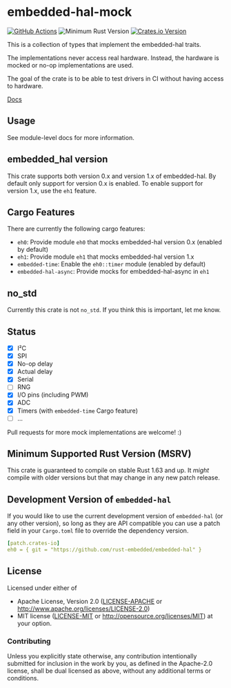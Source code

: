 # embedded-hal-mock

[![GitHub Actions][github-actions-badge]][github-actions]
![Minimum Rust Version][min-rust-badge]
[![Crates.io Version][version-badge]][crates-io]

This is a collection of types that implement the embedded-hal traits.

The implementations never access real hardware. Instead, the hardware is mocked
or no-op implementations are used.

The goal of the crate is to be able to test drivers in CI without having access
to hardware.

[Docs](https://docs.rs/embedded-hal-mock/)

## Usage

See module-level docs for more information.

## embedded_hal version

This crate supports both version 0.x and version 1.x of embedded-hal.  By default only support
for version 0.x is enabled.  To enable support for version 1.x, use the `eh1` feature.

## Cargo Features

There are currently the following cargo features:

- `eh0`: Provide module `eh0` that mocks embedded-hal version 0.x (enabled by default)
- `eh1`: Provide module `eh1` that mocks embedded-hal version 1.x
- `embedded-time`: Enable the `eh0::timer` module (enabled by default)
- `embedded-hal-async`: Provide mocks for embedded-hal-async in `eh1`

## no\_std

Currently this crate is not `no_std`. If you think this is important, let
me know.

## Status

- [x] I²C
- [x] SPI
- [x] No-op delay
- [x] Actual delay
- [x] Serial
- [ ] RNG
- [x] I/O pins (including PWM)
- [x] ADC
- [x] Timers (with `embedded-time` Cargo feature)
- [ ] ...

Pull requests for more mock implementations are welcome! :)

## Minimum Supported Rust Version (MSRV)

This crate is guaranteed to compile on stable Rust 1.63 and up. It *might*
compile with older versions but that may change in any new patch release.

## Development Version of `embedded-hal`

If you would like to use the current development version of `embedded-hal` (or any other version),
so long as they are API compatible you can use a patch field in your `Cargo.toml` file to override
the dependency version.

```yaml
[patch.crates-io]
eh0 = { git = "https://github.com/rust-embedded/embedded-hal" }
```

## License

Licensed under either of

 * Apache License, Version 2.0 ([LICENSE-APACHE](LICENSE-APACHE) or
   http://www.apache.org/licenses/LICENSE-2.0)
 * MIT license ([LICENSE-MIT](LICENSE-MIT) or
   http://opensource.org/licenses/MIT) at your option.

### Contributing

Unless you explicitly state otherwise, any contribution intentionally submitted
for inclusion in the work by you, as defined in the Apache-2.0 license, shall
be dual licensed as above, without any additional terms or conditions.

<!-- Badges -->
[github-actions]: https://github.com/dbrgn/embedded-hal-mock/actions/workflows/ci.yml
[github-actions-badge]: https://github.com/dbrgn/embedded-hal-mock/actions/workflows/ci.yml/badge.svg
[min-rust-badge]: https://img.shields.io/badge/rustc-1.63+-blue.svg
[crates-io]: https://crates.io/crates/embedded-hal-mock
[version-badge]: https://img.shields.io/crates/v/embedded-hal-mock.svg
